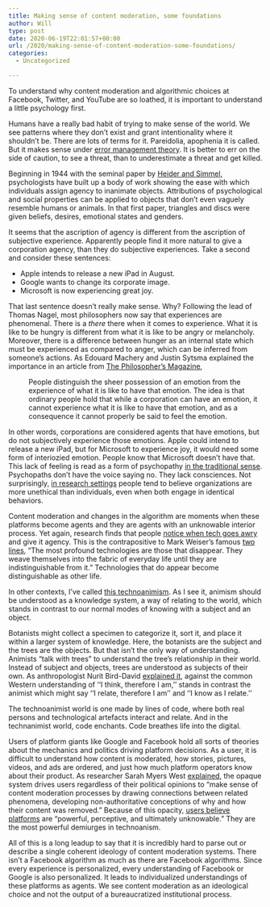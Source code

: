 ```yaml
---
title: Making sense of content moderation, some foundations
author: Will
type: post
date: 2020-06-19T22:01:57+00:00
url: /2020/making-sense-of-content-moderation-some-foundations/
categories:
  - Uncategorized

---
```

To understand why content moderation and algorithmic choices at Facebook, Twitter, and YouTube are so loathed, it is important to understand a little psychology first.

Humans have a really bad habit of trying to make sense of the world. We see patterns where they don’t exist and grant intentionality where it shouldn’t be. There are lots of terms for it. Pareidolia, apophenia it is called. But it makes sense under [error management theory][1]. It is better to err on the side of caution, to see a threat, than to underestimate a threat and get killed.

Beginning in 1944 with the seminal paper by [Heider and Simmel][2], psychologists have built up a body of work showing the ease with which individuals assign agency to inanimate objects. Attributions of psychological and social properties can be applied to objects that don’t even vaguely resemble humans or animals. In that first paper, triangles and discs were given beliefs, desires, emotional states and genders.

It seems that the ascription of agency is different from the ascription of subjective experience. Apparently people find it more natural to give a corporation agency, than they do subjective experiences. Take a second and consider these sentences:

  * Apple intends to release a new iPad in August.
  * Google wants to change its corporate image.
  * Microsoft is now experiencing great joy.

That last sentence doesn’t really make sense. Why? Following the lead of Thomas Nagel, most philosophers now say that experiences are phenomenal. There is a _there_ there when it comes to experience. What it is like to be hungry is different from what it is like to be angry or melancholy. Moreover, there is a difference between hunger as an internal state which must be experienced as compared to anger, which can be inferred from someone&#8217;s actions. As Edouard Machery and Justin Sytsma explained the importance in an article from [The Philosopher’s Magazine][3],

<p style="padding-left: 40px;">
  People distinguish the sheer possession of an emotion from the experience of what it is like to have that emotion. The idea is that ordinary people hold that while a corporation can have an emotion, it cannot experience what it is like to have that emotion, and as a consequence it cannot properly be said to feel the emotion.
</p>

In other words, corporations are considered agents that have emotions, but do not subjectively experience those emotions. Apple could intend to release a new iPad, but for Microsoft to experience joy, it would need some form of interiozied emotion. People know that Microsoft doesn’t have that. This lack of feeling is read as a form of psychopathy [in the traditional sense][4]. Psychopaths don’t have the voice saying no. They lack consciences. Not surprisingly, [in research settings][5] people tend to believe organizations are more unethical than individuals, even when both engage in identical behaviors.

Content moderation and changes in the algorithm are moments when these platforms become agents and they are agents with an unknowable interior process. Yet again, research finds that people [notice when tech goes awry][6] and give it agency. This is the contrapositive to Mark Weiser’s famous [two lines][7], “The most profound technologies are those that disappear. They weave themselves into the fabric of everyday life until they are indistinguishable from it.” Technologies that do appear become distinguishable as other life.

In other contexts, I’ve called [this technoanimism][8]. As I see it, animism should be understood as a knowledge system, a way of relating to the world, which stands in contrast to our normal modes of knowing with a subject and an object.

Botanists might collect a specimen to categorize it, sort it, and place it within a larger system of knowledge. Here, the botanists are the subject and the trees are the objects. But that isn’t the only way of understanding. Animists “talk with trees” to understand the tree’s relationship in their world. Instead of subject and objects, trees are understood as subjects of their own. As anthropologist Nurit Bird-David [explained it][9], against the common Western understanding of ‘‘I think, therefore I am,’’ stands in contrast the animist which might say ‘‘I relate, therefore I am’’ and ‘‘I know as I relate.’’

The technoanimist world is one made by lines of code, where both real persons and technological artefacts interact and relate. And in the technanimist world, code enchants. Code breathes life into the digital.

Users of platform giants like Google and Facebook hold all sorts of theories about the mechanics and politics driving platform decisions. As a user, it is difficult to understand how content is moderated, how stories, pictures, videos, and ads are ordered, and just how much platform operators know about their product. As researcher Sarah Myers West [explained][10], the opaque system drives users regardless of their political opinions to “make sense of content moderation processes by drawing connections between related phenomena, developing non-authoritative conceptions of why and how their content was removed.” Because of this opacity, [users believe platforms][11] are “powerful, perceptive, and ultimately unknowable.” They are the most powerful demiurges in technoanism.

All of this is a long leadup to say that it is incredibly hard to parse out or describe a single coherent ideology of content moderation systems. There isn’t a Facebook algorithm as much as there are Facebook algorithms. Since every experience is personalized, every understanding of Facebook or Google is also personalized. It leads to individualized understandings of these platforms as agents. We see content moderation as an ideological choice and not the output of a bureaucratized institutional process.

 [1]: http://www.sscnet.ucla.edu/comm/haselton/webdocs/EMT.html
 [2]: http://psycnet.apa.org/psycinfo/1945-01435-001
 [3]: http://www.justinsytsma.com/docs/forum-tpm-52-machery-sytsma.pdf
 [4]: https://www.webmd.com/mental-health/features/sociopath-psychopath-difference#1
 [5]: https://link.springer.com/article/10.1007%2Fs10551-018-3811-8
 [6]: http://citeseerx.ist.psu.edu/viewdoc/download?doi=10.1.1.909.7813&rep=rep1&type=pdf
 [7]: https://web.archive.org/web/20141022035044/http://www.ubiq.com/hypertext/weiser/SciAmDraft3.html
 [8]: https://medium.com/@willrinehart/the-enchantment-of-code-and-the-rise-of-technoanimism-2eff5850c960
 [9]: http://lchc.ucsd.edu/mca/Mail/xmcamail.2012_08.dir/pdfFNa83UDbvD.pdf
 [10]: http://journals.sagepub.com/doi/full/10.1177/1461444818773059
 [11]: https://dl.acm.org/citation.cfm?id=2702556